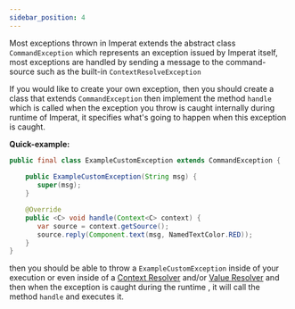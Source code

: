 ```yaml
---
sidebar_position: 4
---
```

Most exceptions thrown in Imperat extends the abstract class `CommandException` which represents an exception issued by Imperat itself, most exceptions are handled by sending a message to the command-source such as the built-in `ContextResolveException`

If you would like to create your own exception, then you should create a class that extends `CommandException` then implement the method `handle` which is called when the exception you throw is caught internally during runtime of Imperat, it specifies what's going to happen when this exception is caught.

**Quick-example:**

```java
public final class ExampleCustomException extends CommandException {  
  
	public ExampleCustomException(String msg) {  
	   super(msg);  
	}  

	@Override  
	public <C> void handle(Context<C> context) {  
	   var source = context.getSource();  
	   source.reply(Component.text(msg, NamedTextColor.RED));  
	}  
}
```

then you should be able to throw a `ExampleCustomException` inside of your execution 
or even inside of a [Context Resolver](Context%20Resolver.md) and/or [Value Resolver](Value%20Resolver.md) and then when the exception is caught 
during the runtime , it will call the method `handle` and executes it.